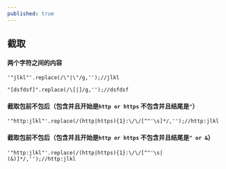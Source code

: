 ```yaml
---
published: true
---
```

## 截取

#### 两个字符之间的内容
```
'"jlkl"'.replace(/\"|\"/g,'');//jlkl

"[dsfdsf]".replace(/\[|]/g,'');//dsfdsf

```

#### 截取包前不包后（包含并且开始是`http or https` 不包含并且结尾是`"`）
```
'"http:jlkl"'.replace(/(http|https){1}:\/\/[^"'\s]*/,'');//http:jlkl

```

#### 截取包前不包后（包含并且开始是`http or https` 不包含并且结尾是`" or &`）
```
'"http:jlkl"'.replace(/(http|https){1}:\/\/[^"'\s|(&)]*/,'');//http:jlkl
